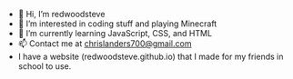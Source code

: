 - 👋 Hi, I’m redwoodsteve
- 👀 I’m interested in coding stuff and playing Minecraft
- 🌱 I’m currently learning JavaScript, CSS, and HTML
- 📫 Contact me at chrislanders700@gmail.com
- I have a website (redwoodsteve.github.io) that I made for my friends in school to use.
<!---








joe







--->
